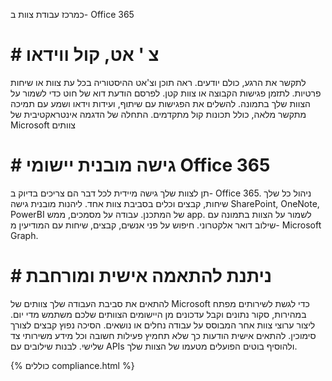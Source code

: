 

כמרכז עבודת צוות ב- Office 365 

# # צ ' אט, קול ווידאו
לתקשר את הרגע, כולם יודעים. ראה תוכן וצ'אט ההיסטוריה בכל עת צוות או שיחות פרטיות. לתזמן פגישות הקבוצה או צוות קטן. לפרסם הודעת דוא של חוט כדי לשמור על הצוות שלך בתמונה. להשלים את הפגישות עם שיתוף, ועידות וידאו ושמע עם תמיכה מתקשר מלאה, כולל תכונות קול מתקדמים. 
התחלה של הדגמה אינטראקטיבית של Microsoft צוותים 

# # גישה מובנית יישומי Office 365
תן לצוות שלך גישה מיידית לכל דבר הם צריכים בדיוק ב- Office 365. ניהול כל שלך שיחות, קבצים וכלים בסביבת צוות אחד. ליהנות מובנית גישה SharePoint, OneNote, PowerBI של המתכנן. עבודה על מסמכים, ממש app. לשמור על הצוות בתמונה עם שילוב דואר אלקטרוני. חיפוש על פני אנשים, קבצים, שיחות עם המודיעין מ- Microsoft Graph. 

# # ניתנת להתאמה אישית ומורחבת
להתאים את סביבת העבודה שלך צוותים של Microsoft כדי לגשת לשירותים מפתח במהירות, סקור נתונים וקבל עדכונים מן היישומים הצוותים שלכם משתמש מדי יום. ליצור ערוצי צוות אחר המבוסס על עבודה נחלים או נושאים. הסיכה נפוץ קבצים לצורך סימוכין. להתאים אישית הודעות כך שלא תחמיץ פעילות חשובה וכל מידע משירותי צד שלישי. לבנות שילובים עם APIs ולהוסיף בוטים הפועלים מטעמו של הצוות שלך. 




{% כוללים compliance.html %}
